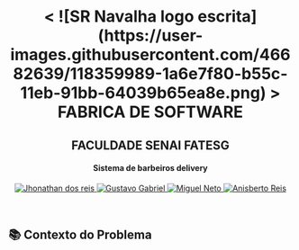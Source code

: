 <h1 align="center">
    < ![SR Navalha logo escrita](https://user-images.githubusercontent.com/46682639/118359989-1a6e7f80-b55c-11eb-91bb-64039b65ea8e.png)
 > <br>
FABRICA DE SOFTWARE
</h1>
    <h2 align="center">
    FACULDADE SENAI FATESG
    </h2>
<h4 align="center">
Sistema de barbeiros delivery
</h4>

<p align="center">
  <a href="https://github.com/jhonathandosreis">
    <img alt="Jhonathan dos reis" src="https://img.shields.io/badge/Jhonathan dos reis-F.S-blue">
  </a>
    <a href="https://github.com/Gustavo-404">
    <img alt="Gustavo Gabriel" src="https://img.shields.io/badge/Gustavo Gabriel-F.S-green">
  </a>
    <a href="https://github.com/MiguellNeto">
    <img alt="Miguel Neto" src="https://img.shields.io/badge/Miguel Neto-F.S-red">
  </a>
  <a href="https://github.com/anisberto">
    <img alt="Anisberto Reis" src="https://img.shields.io/badge/Anisberto Reis-F.S-orange">
  </a>
</p>
<br>

## 📚 Contexto do Problema

